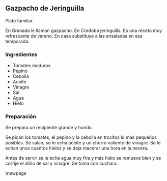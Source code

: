 ## Gazpacho de Jeringuilla

Plato familiar.

En Granada le llaman gazpacho. En Cordoba jeringuilla.
Es una receta muy refrescante de verano.
En casa substituye a las ensaladas en esa temporada.

### Ingredientes

- Tomates maduros
- Pepino
- Cebolla
- Aceite
- Vinagre
- Sal
- Agua
- Hielo

### Preparación

Se prepara un recipiente grande y hondo.

Se pican los tomates, el pepino y la cebolla en trocitos lo más pequeños posibles.
Se salan, se le echa aceite y un chorro valiente de vinagre.
Se le echan unos cuantos hielos y se deja macerar una hora en la nevera.

Antes de servir se le echa agua muy fria y más hielo
se remueve bien y se corrije el aliño de sal y vinagre.
Se toma con cuchara.


\newpage
